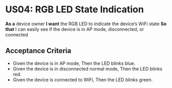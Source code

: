 # US04: RGB LED State Indication

**As a** device owner
**I want** the RGB LED to indicate the device’s WiFi state
**So that** I can easily see if the device is in AP mode, disconnected, or connected

## Acceptance Criteria
- Given the device is in AP mode,
  Then the LED blinks blue.
- Given the device is in disconnected normal mode,
  Then the LED blinks red.
- Given the device is connected to WiFi,
  Then the LED blinks green.
